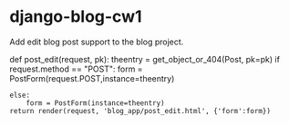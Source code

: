 # django-blog-cw1

Add edit blog post support to the blog project.

def post_edit(request, pk):
    theentry = get_object_or_404(Post, pk=pk)
    if request.method == "POST":
        form = PostForm(request.POST,instance=theentry)


    else:
        form = PostForm(instance=theentry)
    return render(request, 'blog_app/post_edit.html', {'form':form})
